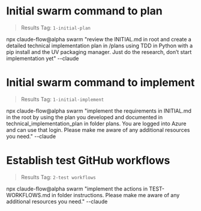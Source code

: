 # Initial swarm command to plan

> Results Tag: ```1-initial-plan```

npx claude-flow@alpha swarm "review the INITIAL.md in root and create a detailed technical implementation plan in /plans using TDD in Python with a pip install and the UV packaging manager. Just do the research, don’t start implementation yet" --claude

# Initial swarm command to implement

> Results Tag: ```1-initial-implement```

npx claude-flow@alpha swarm "implement the requirements in INITIAL.md in the root by using the plan you developed and documented in technical_implementation_plan in folder plans. You are logged into Azure and can use that login. Please make me aware of any additional resources you need." --claude

# Establish test GitHub workflows

> Results Tag: ```2-test workflows```

npx claude-flow@alpha swarm "implement the actions in TEST-WORKFLOWS.md in folder instructions. Please make me aware of any additional resources you need." --claude